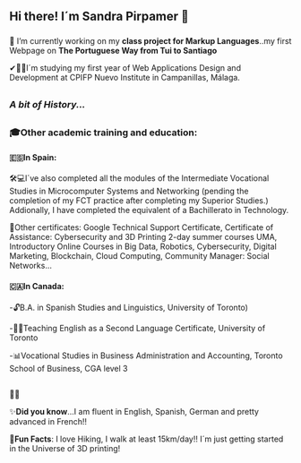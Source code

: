 ## Hi there! I´m Sandra Pirpamer 👋
###
🔭 I’m currently working on my **class project for Markup Languages**..my first Webpage on **The Portuguese Way from Tui to Santiago** 

<!--
**spir611/spir611** is a ✨ _special_ ✨ repository because its `README.md` (this file) appears on your GitHub profile. -->

✔👩‍🎓I´m studying my first year of Web Applications Design and Development at CPIFP Nuevo Institute in Campanillas, Málaga.

<!--  -->

##



### *A bit of History...*



##
### 🎓Other academic training and education:

#### 🇪🇸**In Spain**:
🛠💻I´ve also completed all the modules of the Intermediate Vocational Studies in Microcomputer Systems and Networking (pending the completion of my FCT practice after completing my Superior Studies.) Addionally, I have completed the equivalent of a Bachillerato in Technology.

📜Other certificates: Google Technical Support Certificate, Certificate of Assistance: Cybersecurity and 3D Printing 2-day summer courses UMA, Introductory Online Courses in Big Data, Robotics, Cybersecurity, Digital Marketing, Blockchain, Cloud Computing, Community Manager: Social Networks...

#### 🇨🇦**In Canada**:
-🔓B.A. in Spanish Studies and Linguistics, University of Toronto)

-👩‍🏫Teaching English as a Second Language Certificate, University of Toronto

-📊Vocational Studies in Business Administration and Accounting, Toronto School of Business, CGA level 3

## 

🔎🔎



   

✨**Did you know**...I am fluent in English, Spanish, German and pretty advanced in French!!

🎉**Fun Facts**:  I love Hiking, I walk at least 15km/day!! I´m just getting started in the Universe of 3D printing! 
##


  
 
